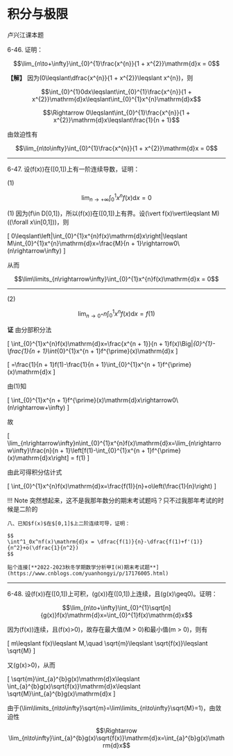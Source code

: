 # 积分与极限

卢兴江课本题

6-46. 证明：

$$\lim_{n\to+\infty}\int_{0}^{1}\frac{x^{n}}{1 + x^{2}}\mathrm{d}x = 0$$

**【解】** 因为\(0\leqslant\dfrac{x^{n}}{1 + x^{2}}\leqslant x^{n}\)，则

$$\int_{0}^{1}0dx\leqslant\int_{0}^{1}\frac{x^{n}}{1 + x^{2}}\mathrm{d}x\leqslant\int_{0}^{1}x^{n}\mathrm{d}x$$

$$\Rightarrow 0\leqslant\int_{0}^{1}\frac{x^{n}}{1 + x^{2}}\mathrm{d}x\leqslant\frac{1}{n + 1}$$

由敛迫性有

$$\lim_{n\to\infty}\int_{0}^{1}\frac{x^{n}}{1 + x^{2}}\mathrm{d}x = 0$$

---

6-47. 设\(f(x)\)在\([0,1]\)上有一阶连续导数，证明：

(1) 

$$\lim_{n\to+\infty}\int_{0}^{1}x^{n}f(x)\mathrm{d}x = 0$$

(1) 因为\(f\in D[0,1]\)，所以\(f(x)\)在\([0,1]\)上有界。设\(\vert f(x)\vert\leqslant M\) (\(\forall x\in[0,1]\))，则

\[
0\leqslant\left|\int_{0}^{1}x^{n}f(x)\mathrm{d}x\right|\leqslant M\int_{0}^{1}x^{n}\mathrm{d}x=\frac{M}{n + 1}\rightarrow0\ (n\rightarrow\infty)
\]

从而

$$\lim\limits_{n\rightarrow\infty}\int_{0}^{1}x^{n}f(x)\mathrm{d}x = 0$$

---

(2) 

$$\lim_{n\to0^{+}}n\int_{0}^{1}x^{n}f(x)\mathrm{d}x = f(1)$$


**证** 由分部积分法

\[
\int_{0}^{1}x^{n}f(x)\mathrm{d}x=\frac{x^{n + 1}}{n + 1}f(x)\Big|_{0}^{1}-\frac{1}{n + 1}\int_{0}^{1}x^{n + 1}f^{\prime}(x)\mathrm{d}x
\]

\[
=\frac{1}{n + 1}f(1)-\frac{1}{n + 1}\int_{0}^{1}x^{n + 1}f^{\prime}(x)\mathrm{d}x
\]

由(1)知

\[
\int_{0}^{1}x^{n + 1}f^{\prime}(x)\mathrm{d}x\rightarrow0\ (n\rightarrow+\infty)
\]

故

\[
\lim_{n\rightarrow\infty}n\int_{0}^{1}x^{n}f(x)\mathrm{d}x=\lim_{n\rightarrow\infty}\frac{n}{n + 1}\left[f(1)-\int_{0}^{1}x^{n + 1}f^{\prime}(x)\mathrm{d}x\right] = f(1)
\]

由此可得积分估计式

\[
\int_{0}^{1}x^{n}f(x)\mathrm{d}x=\frac{f(1)}{n}+o\left(\frac{1}{n}\right)
\]


!!! Note
    突然想起来，这不是我那年数分的期末考试题吗？只不过我那年考试的时候是二阶的
    
    八、已知$f(x)$在$[0,1]$上二阶连续可导，证明：
    
    $$
    \int^1_0x^nf(x)\mathrm{d}x = \dfrac{f(1)}{n}-\dfrac{f(1)+f'(1)}{n^2}+o(\dfrac{1}{n^2})
    $$

    贴个连接[**2022-2023秋冬学期数学分析甲I(H)期末考试题**](https://www.cnblogs.com/yuanhongyi/p/17176005.html)

---

6-48. 设\(f(x)\)在\([0,1]\)上可积，\(g(x)\)在\([0,1]\)上连续，且\(g(x)\geq0\)。证明：

$$\lim_{n\to+\infty}\int_{0}^{1}\sqrt[n]{g(x)}f(x)\mathrm{d}x=\int_{0}^{1}f(x)\mathrm{d}x$$


因为\(f(x)\)连续，且\(f(x)>0\)，故存在最大值\(M > 0\)和最小值\(m > 0\)，则有

\[
m\leqslant f(x)\leqslant M,\quad \sqrt{m}\leqslant \sqrt{f(x)}\leqslant \sqrt{M}
\]

又\(g(x)>0\)，从而

\[
\sqrt{m}\int_{a}^{b}g(x)\mathrm{d}x\leqslant \int_{a}^{b}g(x)\sqrt{f(x)}\mathrm{d}x\leqslant \sqrt{M}\int_{a}^{b}g(x)\mathrm{d}x
\]

由于\(\lim\limits_{n\to\infty}\sqrt{m}=\lim\limits_{n\to\infty}\sqrt{M}=1\)，由敛迫性

$$\Rightarrow \lim_{n\to\infty}\int_{a}^{b}g(x)\sqrt{f(x)}\mathrm{d}x=\int_{a}^{b}g(x)\mathrm{d}x$$




